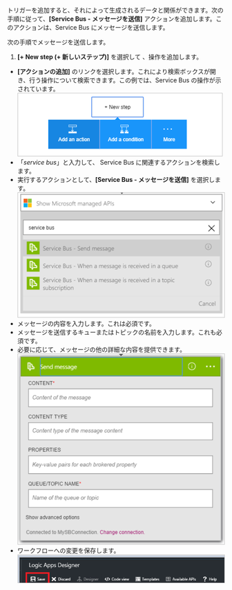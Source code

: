 トリガーを追加すると、それによって生成されるデータと関係ができます。次の手順に従って、**[Service Bus - メッセージを送信]** アクションを追加します。このアクションは、Service Bus にメッセージを送信します。

次の手順でメッセージを送信します。

1. **[+ New step (+ 新しいステップ)]** を選択して 、操作を追加します。  
- **[アクションの追加]** のリンクを選択します。これにより検索ボックスが開き、行う操作について検索できます。この例では、Service Bus の操作が示されています。  
![Service Bus アクション イメージ 1](./media/connectors-create-api-servicebus/action-1.png)   
- 「*service bus*」と入力して、 Service Bus に関連するアクションを検索します。  
- 実行するアクションとして、**[Service Bus - メッセージを送信]** を選択します。  
![Service Bus アクション イメージ 2](./media/connectors-create-api-servicebus/action-2.png)   
- メッセージの内容を入力します。これは必須です。  
- メッセージを送信するキューまたはトピックの名前を入力します。これも必須です。   
- 必要に応じて、メッセージの他の詳細な内容を提供できます。     
![Service Bus アクション イメージ 3](./media/connectors-create-api-servicebus/action-3.png)   
- ワークフローへの変更を保存します。      
![Service Bus アクション イメージ 4](./media/connectors-create-api-servicebus/action-4.png)  
  
  

<!---HONumber=AcomDC_0810_2016-->